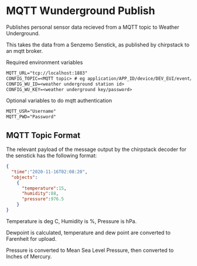 # MQTT Wunderground Publish

Publishes personal sensor data recieved from a MQTT topic to Weather Underground.

This takes the data from a Senzemo Senstick, as published by chirpstack to an mqtt broker.


Required environment variables
```txt
MQTT_URL="tcp://localhost:1883"
CONFIG_TOPIC=<MQTT topic> # eg application/APP_ID/device/DEV_EUI/event/up
CONFIG_WU_ID=<weather underground station id>
CONFIG_WU_KEY=<weather underground key/password>
```
Optional variables to do mqtt authentication
```txt
MQTT_USR="Username"
MQTT_PWD="Password"
```

## MQTT Topic Format

The relevant payload of the message output by the chirpstack decoder for the senstick has the following format:
```json
{
  "time":"2020-11-16T02:08:20",
  "objects":
    {
      "temperature":15,
      "humidity":88,
      "pressure":976.5
    }
}
```
Temperature is deg C, Humidity is %, Pressure is hPa.

Dewpoint is calculated, temperature and dew point are converted to Farenheit for upload.

Pressure is converted to Mean Sea Level Pressure, then converted to Inches of Mercury.

